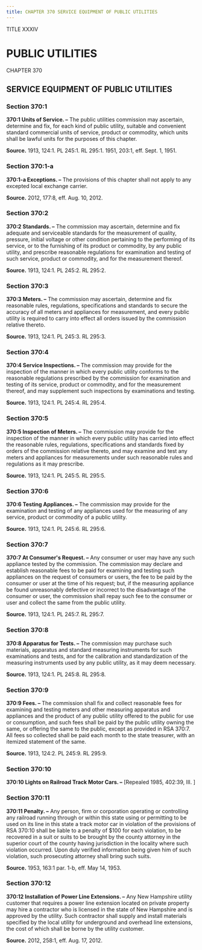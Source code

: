 ```yaml
---
title: CHAPTER 370 SERVICE EQUIPMENT OF PUBLIC UTILITIES
---
```


TITLE XXXIV
                                             
PUBLIC UTILITIES
================

CHAPTER 370
                                             
SERVICE EQUIPMENT OF PUBLIC UTILITIES
-------------------------------------

### Section 370:1

 **370:1 Units of Service. –** The public utilities commission may
ascertain, determine and fix, for each kind of public utility, suitable
and convenient standard commercial units of service, product or
commodity, which units shall be lawful units for the purposes of this
chapter.

**Source.** 1913, 124:1. PL 245:1. RL 295:1. 1951, 203:1, eff. Sept. 1,
1951.

### Section 370:1-a

 **370:1-a Exceptions. –** The provisions of this chapter shall not
apply to any excepted local exchange carrier.

**Source.** 2012, 177:8, eff. Aug. 10, 2012.

### Section 370:2

 **370:2 Standards. –** The commission may ascertain, determine and
fix adequate and serviceable standards for the measurement of quality,
pressure, initial voltage or other condition pertaining to the
performing of its service, or to the furnishing of its product or
commodity, by any public utility, and prescribe reasonable regulations
for examination and testing of such service, product or commodity, and
for the measurement thereof.

**Source.** 1913, 124:1. PL 245:2. RL 295:2.

### Section 370:3

 **370:3 Meters. –** The commission may ascertain, determine and fix
reasonable rules, regulations, specifications and standards to secure
the accuracy of all meters and appliances for measurement, and every
public utility is required to carry into effect all orders issued by the
commission relative thereto.

**Source.** 1913, 124:1. PL 245:3. RL 295:3.

### Section 370:4

 **370:4 Service Inspections. –** The commission may provide for the
inspection of the manner in which every public utility conforms to the
reasonable regulations prescribed by the commission for examination and
testing of its service, product or commodity, and for the measurement
thereof, and may supplement such inspections by examinations and
testing.

**Source.** 1913, 124:1. PL 245:4. RL 295:4.

### Section 370:5

 **370:5 Inspection of Meters. –** The commission may provide for the
inspection of the manner in which every public utility has carried into
effect the reasonable rules, regulations, specifications and standards
fixed by orders of the commission relative thereto, and may examine and
test any meters and appliances for measurements under such reasonable
rules and regulations as it may prescribe.

**Source.** 1913, 124:1. PL 245:5. RL 295:5.

### Section 370:6

 **370:6 Testing Appliances. –** The commission may provide for the
examination and testing of any appliances used for the measuring of any
service, product or commodity of a public utility.

**Source.** 1913, 124:1. PL 245:6. RL 295:6.

### Section 370:7

 **370:7 At Consumer's Request. –** Any consumer or user may have any
such appliance tested by the commission. The commission may declare and
establish reasonable fees to be paid for examining and testing such
appliances on the request of consumers or users, the fee to be paid by
the consumer or user at the time of his request; but, if the measuring
appliance be found unreasonably defective or incorrect to the
disadvantage of the consumer or user, the commission shall repay such
fee to the consumer or user and collect the same from the public
utility.

**Source.** 1913, 124:1. PL 245:7. RL 295:7.

### Section 370:8

 **370:8 Apparatus for Tests. –** The commission may purchase such
materials, apparatus and standard measuring instruments for such
examinations and tests, and for the calibration and standardization of
the measuring instruments used by any public utility, as it may deem
necessary.

**Source.** 1913, 124:1. PL 245:8. RL 295:8.

### Section 370:9

 **370:9 Fees. –** The commission shall fix and collect reasonable
fees for examining and testing meters and other measuring apparatus and
appliances and the product of any public utility offered to the public
for use or consumption, and such fees shall be paid by the public
utility owning the same, or offering the same to the public, except as
provided in RSA 370:7. All fees so collected shall be paid each month to
the state treasurer, with an itemized statement of the same.

**Source.** 1913, 124:2. PL 245:9. RL 295:9.

### Section 370:10

 **370:10 Lights on Railroad Track Motor Cars. –** 
                                             [Repealed 1985,
402:39, III.
                                             ]

### Section 370:11

 **370:11 Penalty. –** Any person, firm or corporation operating or
controlling any railroad running through or within this state using or
permitting to be used on its line in this state a track motor car in
violation of the provisions of RSA 370:10 shall be liable to a penalty
of 
                                             $100 for each violation, to be recovered in a suit or suits to be
brought by the county attorney in the superior court of the county
having jurisdiction in the locality where such violation occurred. Upon
duly verified information being given him of such violation, such
prosecuting attorney shall bring such suits.

**Source.** 1953, 163:1 par. 1-b, eff. May 14, 1953.

### Section 370:12

 **370:12 Installation of Power Line Extensions. –** Any New
Hampshire utility customer that requires a power line extension located
on private property may hire a contractor who is licensed in the state
of New Hampshire and is approved by the utility. Such contractor shall
supply and install materials specified by the local utility for
underground and overhead line extensions, the cost of which shall be
borne by the utility customer.

**Source.** 2012, 258:1, eff. Aug. 17, 2012.
